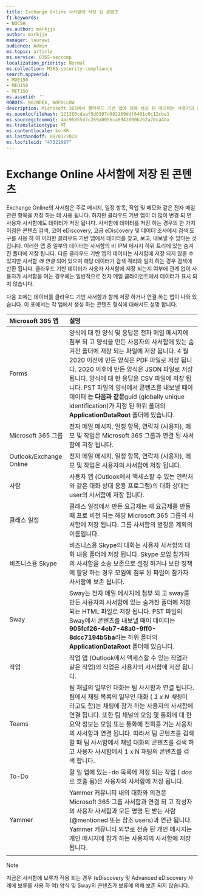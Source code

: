 ```yaml
---
title: Exchange Online 사서함에 저장 된 콘텐츠
f1.keywords:
- NOCSH
ms.author: markjjo
author: markjjo
manager: laurawi
audience: Admin
ms.topic: article
ms.service: O365-seccomp
localization_priority: Normal
ms.collection: M365-security-compliance
search.appverid:
- MOE150
- MED150
- MET150
ms.assetid: ''
ROBOTS: NOINDEX, NOFOLLOW
description: Microsoft 365에서 클라우드 기반 앱에 의해 생성 된 데이터는 사용자의 Exchange Online 사서함에 저장 되거나 연결 됩니다.
ms.openlocfilehash: 121380cdaaf5d0397d082159ddf6461c0c12cbe1
ms.sourcegitcommit: 4ac96855d7c269a0055ca8943000b762a70ca4ba
ms.translationtype: MT
ms.contentlocale: ko-KR
ms.lasthandoff: 09/01/2020
ms.locfileid: "47321987"
---
```

# <a name="content-stored-in-exchange-online-mailboxes"></a>Exchange Online 사서함에 저장 된 콘텐츠

Exchange Online의 사서함은 주로 메시지, 일정 항목, 작업 및 메모와 같은 전자 메일 관련 항목을 저장 하는 데 사용 됩니다. 하지만 클라우드 기반 앱이 더 많이 변경 되 면 사용자 사서함에도 데이터가 저장 됩니다. 사서함에 데이터를 저장 하는 경우의 한 가지 이점은 콘텐츠 검색, 코어 eDiscovery, 고급 eDiscovery 및 데이터 조사에서 검색 도구를 사용 하 여 이러한 클라우드 기반 앱에서 데이터를 찾고, 보고, 내보낼 수 있다는 것입니다. 이러한 앱 중 일부의 데이터는 사서함의 비 IPM 메시지 하위 트리에 있는 숨겨진 폴더에 저장 됩니다. 다른 클라우드 기반 앱의 데이터는 사서함에 저장 되지 않을 수 있지만 사서함 _에_ _연결_ 되어 있으며 해당 데이터가 검색 쿼리와 일치 하는 경우 검색에 반환 됩니다. 클라우드 기반 데이터가 사용자 사서함에 저장 되는지 여부에 관계 없이 사용자가 사서함을 여는 경우에는 일반적으로 전자 메일 클라이언트에서 데이터가 표시 되지 않습니다.

다음 표에는 데이터를 클라우드 기반 사서함과 함께 저장 하거나 연결 하는 앱이 나와 있습니다. 이 표에서는 각 앱에서 생성 하는 콘텐츠 형식에 대해서도 설명 합니다.

|Microsoft 365 앱|설명|
|:---------|:---------|
|Forms|양식에 대 한 양식 및 응답은 전자 메일 메시지에 첨부 되 고 양식을 만든 사용자의 사서함에 있는 숨겨진 폴더에 저장 되는 파일에 저장 됩니다. 4 월 2020 이전에 만든 양식은 PDF 파일로 저장 됩니다. 2020 이후에 만든 양식은 JSON 파일로 저장 됩니다.  양식에 대 한 응답은 CSV 파일에 저장 됩니다. PST 파일의 양식에서 콘텐츠를 내보낼 때이 데이터 **는 다음과 같은**guid (globally unique identification)가 지정 된 하위 폴더의 **ApplicationDataRoot** 폴더에 있습니다.|
|Microsoft 365 그룹|전자 메일 메시지, 일정 항목, 연락처 (사용자), 메모 및 작업은 Microsoft 365 그룹과 연결 된 사서함에 저장 됩니다.|
|Outlook/Exchange Online|전자 메일 메시지, 일정 항목, 연락처 (사용자), 메모 및 작업은 사용자의 사서함에 저장 됩니다.|
|사람|사용자 앱 (Outlook에서 액세스할 수 있는 연락처와 같은 대화 상대 응용 프로그램)의 대화 상대는 user의 사서함에 저장 됩니다.|
|클래스 일정|클래스 일정에서 만든 요금제는 새 요금제를 만들 때 프로 비전 되는 해당 Microsoft 365 그룹의 사서함에 저장 됩니다. 그룹 사서함의 별칭은 계획의 이름입니다.|
|비즈니스용 Skype|비즈니스용 Skype의 대화는 사용자 사서함의 대화 내용 폴더에 저장 됩니다. Skype 모임 참가자의 사서함을 소송 보존으로 설정 하거나 보관 정책에 할당 하는 경우 모임에 첨부 된 파일이 참가자 사서함에 보존 됩니다.|
|Sway|Sway는 전자 메일 메시지에 첨부 되 고 sway를 만든 사용자의 사서함에 있는 숨겨진 폴더에 저장 되는 HTML 파일로 저장 됩니다. PST 파일의 Sway에서 콘텐츠를 내보낼 때이 데이터는 **905fcf26-4eb7-48a0-9ff0-8dcc7194b5ba**라는 하위 폴더의 **ApplicationDataRoot** 폴더에 있습니다.|
|작업|작업 앱 (Outlook에서 액세스할 수 있는 작업과 같은 작업)의 작업은 사용자의 사서함에 저장 됩니다.|
|Teams|팀 채널의 일부인 대화는 팀 사서함과 연결 됩니다. 팀에서 채팅 목록의 일부인 대화 ( *1 x N 채팅*이 라고도 함)는 채팅에 참가 하는 사용자의 사서함에 연결 됩니다. 또한 팀 채널의 모임 및 통화에 대 한 요약 정보는 모임 또는 통화에 전화를 거는 사용자의 사서함과 연결 됩니다. 따라서 팀 콘텐츠를 검색할 때 팀 사서함에서 채널 대화의 콘텐츠를 검색 하 고 사용자 사서함에서 1 x N 채팅의 콘텐츠를 검색 합니다.| 
|To-Do|할 일 앱에 있는-do 목록에 저장 되는 작업 ( *dos*로 호출 됨)은 사용자의 사서함에 저장 됩니다.|
|Yammer|Yammer 커뮤니티 내의 대화와 의견은 Microsoft 365 그룹 사서함과 연결 되 고 작성자의 사용자 사서함과 모든 명명 된 받는 사람 (@mentioned 또는 참조 users)과 연관 됩니다. Yammer 커뮤니티 외부로 전송 된 개인 메시지는 개인 메시지에 참가 하는 사용자의 사서함에 저장 됩니다.|  
||||

> [!NOTE]
> 지금은 사서함에 보류가 적용 되는 경우 (eDiscovery 및 Advanced eDiscovery 사례에 보류를 사용 하 여) 양식 및 Sway의 콘텐츠가 보류에 의해 보존 되지 않습니다. 
